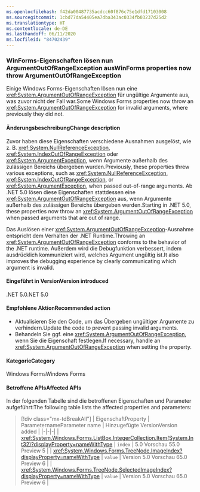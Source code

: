 ```yaml
---
ms.openlocfilehash: f42da00487735acdcc60f876c75e1dfd17103008
ms.sourcegitcommit: 1cbd77da54405ea7dba343ac0334fb03237d25d2
ms.translationtype: HT
ms.contentlocale: de-DE
ms.lasthandoff: 06/11/2020
ms.locfileid: "84702439"
---
```

### <a name="winforms-properties-now-throw-argumentoutofrangeexception"></a><span data-ttu-id="87322-101">WinForms-Eigenschaften lösen nun ArgumentOutOfRangeException aus</span><span class="sxs-lookup"><span data-stu-id="87322-101">WinForms properties now throw ArgumentOutOfRangeException</span></span>

<span data-ttu-id="87322-102">Einige Windows Forms-Eigenschaften lösen nun eine <xref:System.ArgumentOutOfRangeException> für ungültige Argumente aus, was zuvor nicht der Fall war.</span><span class="sxs-lookup"><span data-stu-id="87322-102">Some Windows Forms properties now throw an <xref:System.ArgumentOutOfRangeException> for invalid arguments, where previously they did not.</span></span>

#### <a name="change-description"></a><span data-ttu-id="87322-103">Änderungsbeschreibung</span><span class="sxs-lookup"><span data-stu-id="87322-103">Change description</span></span>

<span data-ttu-id="87322-104">Zuvor haben diese Eigenschaften verschiedene Ausnahmen ausgelöst, wie z. B. <xref:System.NullReferenceException>, <xref:System.IndexOutOfRangeException> oder <xref:System.ArgumentException>, wenn Argumente außerhalb des zulässigen Bereichs übergeben wurden.</span><span class="sxs-lookup"><span data-stu-id="87322-104">Previously, these properties threw various exceptions, such as <xref:System.NullReferenceException>, <xref:System.IndexOutOfRangeException>, or <xref:System.ArgumentException>, when passed out-of-range arguments.</span></span> <span data-ttu-id="87322-105">Ab .NET 5.0 lösen diese Eigenschaften stattdessen eine <xref:System.ArgumentOutOfRangeException> aus, wenn Argumente außerhalb des zulässigen Bereichs übergeben werden.</span><span class="sxs-lookup"><span data-stu-id="87322-105">Starting in .NET 5.0, these properties now throw an <xref:System.ArgumentOutOfRangeException> when passed arguments that are out of range.</span></span>

<span data-ttu-id="87322-106">Das Auslösen einer <xref:System.ArgumentOutOfRangeException>-Ausnahme entspricht dem Verhalten der .NET Runtime.</span><span class="sxs-lookup"><span data-stu-id="87322-106">Throwing an <xref:System.ArgumentOutOfRangeException> conforms to the behavior of the .NET runtime.</span></span> <span data-ttu-id="87322-107">Außerdem wird die Debugfunktion verbessert, indem ausdrücklich kommuniziert wird, welches Argument ungültig ist.</span><span class="sxs-lookup"><span data-stu-id="87322-107">It also improves the debugging experience by clearly communicating which argument is invalid.</span></span>

#### <a name="version-introduced"></a><span data-ttu-id="87322-108">Eingeführt in Version</span><span class="sxs-lookup"><span data-stu-id="87322-108">Version introduced</span></span>

<span data-ttu-id="87322-109">.NET 5.0</span><span class="sxs-lookup"><span data-stu-id="87322-109">.NET 5.0</span></span>

#### <a name="recommended-action"></a><span data-ttu-id="87322-110">Empfohlene Aktion</span><span class="sxs-lookup"><span data-stu-id="87322-110">Recommended action</span></span>

- <span data-ttu-id="87322-111">Aktualisieren Sie den Code, um das Übergeben ungültiger Argumente zu verhindern.</span><span class="sxs-lookup"><span data-stu-id="87322-111">Update the code to prevent passing invalid arguments.</span></span>
- <span data-ttu-id="87322-112">Behandeln Sie ggf. eine <xref:System.ArgumentOutOfRangeException>, wenn Sie die Eigenschaft festlegen.</span><span class="sxs-lookup"><span data-stu-id="87322-112">If necessary, handle an <xref:System.ArgumentOutOfRangeException> when setting the property.</span></span>

#### <a name="category"></a><span data-ttu-id="87322-113">Kategorie</span><span class="sxs-lookup"><span data-stu-id="87322-113">Category</span></span>

<span data-ttu-id="87322-114">Windows Forms</span><span class="sxs-lookup"><span data-stu-id="87322-114">Windows Forms</span></span>

#### <a name="affected-apis"></a><span data-ttu-id="87322-115">Betroffene APIs</span><span class="sxs-lookup"><span data-stu-id="87322-115">Affected APIs</span></span>

<span data-ttu-id="87322-116">In der folgenden Tabelle sind die betroffenen Eigenschaften und Parameter aufgeführt:</span><span class="sxs-lookup"><span data-stu-id="87322-116">The following table lists the affected properties and parameters:</span></span>

> [!div class="mx-tdBreakAll"]
> | <span data-ttu-id="87322-117">Eigenschaft</span><span class="sxs-lookup"><span data-stu-id="87322-117">Property</span></span> | <span data-ttu-id="87322-118">Parametername</span><span class="sxs-lookup"><span data-stu-id="87322-118">Parameter name</span></span> | <span data-ttu-id="87322-119">Hinzugefügte Version</span><span class="sxs-lookup"><span data-stu-id="87322-119">Version added</span></span> |
> |-|-|-|
> | <xref:System.Windows.Forms.ListBox.IntegerCollection.Item(System.Int32)?displayProperty=nameWithType> | `index` | <span data-ttu-id="87322-120">5.0 Vorschau 5</span><span class="sxs-lookup"><span data-stu-id="87322-120">5.0 Preview 5</span></span> |
> | <xref:System.Windows.Forms.TreeNode.ImageIndex?displayProperty=nameWithType> | `value` | <span data-ttu-id="87322-121">Version 5.0 Vorschau 6</span><span class="sxs-lookup"><span data-stu-id="87322-121">5.0 Preview 6</span></span> |
> | <xref:System.Windows.Forms.TreeNode.SelectedImageIndex?displayProperty=nameWithType> | `value` | <span data-ttu-id="87322-122">Version 5.0 Vorschau 6</span><span class="sxs-lookup"><span data-stu-id="87322-122">5.0 Preview 6</span></span> |

<!-- 

#### Affected APIs

- `P:System.Windows.Forms.ListBox.IntegerCollection.Item(System.Int32)`
- `P:System.Windows.Forms.TreeNode.ImageIndex`
- `P:System.Windows.Forms.TreeNode.SelectedImageIndex`

-->

